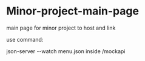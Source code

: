 # Minor-project-main-page
main page for minor project to host and link

use command:

json-server --watch menu.json inside /mockapi 